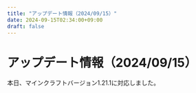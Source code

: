 ```yaml
---
title: "アップデート情報（2024/09/15）"
date: 2024-09-15T02:34:00+09:00
draft: false
---
```


# アップデート情報（2024/09/15）

本日、マインクラフトバージョン1.21.1に対応しました。
